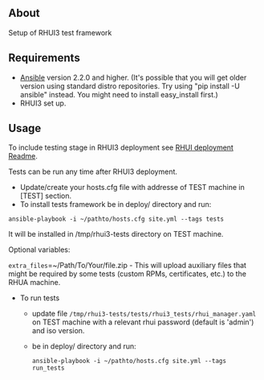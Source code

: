 About
---------------
Setup of RHUI3 test framework

Requirements
---------------
* [Ansible](http://docs.ansible.com/ansible/intro_installation.html#latest-release-via-yum) version 2.2.0 and higher. (It's possible that you will get older version using standard distro repositories. Try using "pip install -U ansible" instead. You might need to install easy_install first.)
* RHUI3 set up.

Usage
--------
  To include testing stage in RHUI3 deployment see [RHUI deployment Readme](https://github.com/RedHatQE/rhui3-automation/blob/master/deploy/README.md).
  
  Tests can be run any time after RHUI3 deployment. 
  * Update/create your hosts.cfg file with addresse of TEST machine in [TEST] section.
  * To install tests framework be in deploy/ directory and run:
  
  `ansible-playbook -i ~/pathto/hosts.cfg site.yml --tags tests`

It will be installed in /tmp/rhui3-tests directory on TEST machine.

Optional variables:

`extra_files`=~/Path/To/Your/file.zip - This will upload auxiliary files that might be required by some tests (custom RPMs, certificates, etc.) to the RHUA machine.
  
  * To run tests
    * update file `/tmp/rhui3-tests/tests/rhui3_tests/rhui_manager.yaml` on TEST machine with a relevant rhui password (default is 'admin') and iso version.
    * be in deploy/ directory and run:
  
      `ansible-playbook -i ~/pathto/hosts.cfg site.yml --tags run_tests`

